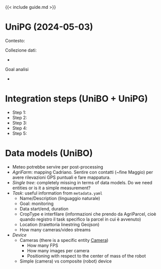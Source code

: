 {{< include guide.md >}}

# UniPG (2024-05-03)

Contesto: 

Collezione dati:

- 
   
Goal analisi

- 

# Integration steps (UniBO + UniPG)

- Step 1: 
- Step 2: 
- Step 3: 
- Step 4: 
- Step 5: 

# Data models (UniBO)



- Meteo potrebbe servire per post-processing
- *AgriFarm*: mapping Cadriano. Sentire con contatti (~fine Maggio) per avere rilevazioni GPS puntuali e fare mappatura.
- *Single tree*: completely missing in terms of data models. Do we need entities or is it a simple measurement?
- *Task*: useful information from `metadata.yaml`
    - Name/Description (linguaggio naturale)
    - Goal: monitoring
    - Data start/end, duration
    - CropType e interfilare (informazioni che prendo da AgriParcel, cioè quando registro il task specifico la parcel in cui è avvenuto)
    - Location (traiettoria linestring Geojson)
    - How many cameras/video streams
- *Device*
    - Cameras (there is a specific entity [Camera](https://swagger.lab.fiware.org/?url=https://smart-data-models.github.io/dataModel.Device/Camera/swagger.yaml))
        - How many FPS
        - How many images per camera
        - Positioning with respect to the center of mass of the robot
    - Simple (camera) vs composite (robot) device